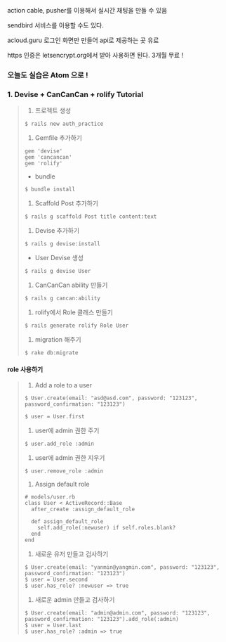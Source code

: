 action cable, pusher를 이용해서 실시간 채팅을 만들 수 있음

sendbird 서비스를 이용할 수도 있다.

acloud.guru 로그인 화면만 만들어 api로 제공하는 곳 유료

https 인증은 letsencrypt.org에서 받아 사용하면 된다. 3개월 무료 !

### 오늘도 실습은 Atom 으로 !

### 1. Devise + CanCanCan + rolify Tutorial

> 1. 프로젝트 생성
>
> ```
> $ rails new auth_practice
>
> ```
>
> 1. Gemfile 추가하기
>
> ```
> gem 'devise'
> gem 'cancancan'
> gem 'rolify'
> ```
>
> - bundle
>
> ```
> $ bundle install
>
> ```
>
> 1. Scaffold Post 추가하기
>
> ```
> $ rails g scaffold Post title content:text
>
> ```
>
> 1. Devise 추가하기
>
> ```
> $ rails g devise:install
>
> ```
>
> - User Devise 생성
>
> ```
> $ rails g devise User
>
> ```
>
> 1. CanCanCan ability 만들기
>
> ```
> $ rails g cancan:ability
>
> ```
>
> 1. rolify에서 Role 클래스 만들기
>
> ```
> $ rails generate rolify Role User
>
> ```
>
> 1. migration 해주기
>
> ```
> $ rake db:migrate
>
> ```

#### role 사용하기

> 1. Add a role to a user
>
> ```
> $ User.create(email: "asd@asd.com", password: "123123", password_confirmation: "123123")
>
> $ user = User.first
>
> ```
>
> 1. user에 admin 권한 주기
>
> ```
> $ user.add_role :admin
>
> ```
>
> 1. user에 admin 권한 지우기
>
> ```
> $ user.remove_role :admin
>
> ```
>
> 1. Assign default role
>
> ```
> # models/user.rb
> class User < ActiveRecord::Base
>   after_create :assign_default_role
>
>   def assign_default_role
>     self.add_role(:newuser) if self.roles.blank?
>   end
> end
> ```
>
> 1. 새로운 유저 만들고 검사하기
>
> ```
> $ User.create(email: "yanmin@yangmin.com", password: "123123", password_confirmation: "123123")
> $ user = User.second
> $ user.has_role? :newuser => true
>
> ```
>
> 1. 새로운 admin 만들고 검사하기
>
> ```
> $ User.create(email: "admin@admin.com", password: "123123", password_confirmation: "123123").add_role(:admin)
> $ user = User.last
> $ user.has_role? :admin => true
> ```